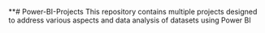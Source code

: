 **# Power-BI-Projects
This repository contains multiple projects designed to address various aspects and data analysis of datasets using Power BI



